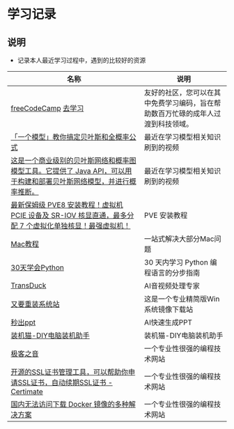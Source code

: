 # 学习记录

## 说明

- 记录本人最近学习过程中，遇到的比较好的资源

| 名称                                                                                                                                  | 说明                                       |
|-------------------------------------------------------------------------------------------------------------------------------------|------------------------------------------|
| [freeCodeCamp](https://github.com/freeCodeCamp/freeCodeCamp)   [去学习](https://www.freecodecamp.org/chinese)                          | 友好的社区，您可以在其中免费学习编码，旨在帮助数百万忙碌的成年人过渡到科技领域。 |
| [「一个模型」教你搞定贝叶斯和全概率公式](https://www.bilibili.com/video/BV1a4411B7B4)                                                                  | 最近在学习模型相关知识刷到的视频                         |
| [这是一个商业级别的贝叶斯网络和概率图模型工具。它提供了 Java API，可以用于构建和部署贝叶斯网络模型，并进行概率推断。](https://www.bayesserver.com/code/java/construction-inference-java) | 最近在学习模型相关知识刷到的视频                         |
| [最新保姆级 PVE8 安装教程！虚拟机 PCIE 设备及 SR-IOV 核显直通，最多分配 7 个虚拟化单独核显！最强虚拟机！](https://v2rayssr.com/pve.html)                                    | PVE 安装教程                                 |
| [Mac教程](https://44maker.github.io/wiki/Mac/index.html)                                                                              | 一站式解决大部分Mac问题                            |
| [30天学会Python](https://github.com/Asabeneh/30-Days-Of-Python)                                                                        | 30 天内学习 Python 编程语言的分步指南                 |
| [TransDuck](https://transduck.com/zh/)                                                                                              | AI音视频处理专家                                |
| [又要重装系统站](https://yyczxt.com/)                                                                                                      | 这是一个专业精简版Win系统镜像下载站                      |
| [秒出ppt](https://10sppt.com/pptx/)                                                                                                   | AI快速生成PPT                                |
| [装机猫-DIY电脑装机助手](http://www.diy888.cn/)                                                                                              | 装机猫-DIY电脑装机助手                            |
| [极客之音](https://www.bmabk.com/)                                                                                                      | 一个专业性很强的编程技术网站                           |
| [开源的SSL证书管理工具，可以帮助你申请SSL证书，自动续期SSL证书 - Certimate](https://docs.certimate.me/)                                                       | 一个专业性很强的编程技术网站                           |
| [国内无法访问下载 Docker 镜像的多种解决方案](https://www.upx8.com/4273)                                                                              | 一个专业性很强的编程技术网站                           |

<style>
._project_personal table tr th:nth-child(1), ._project_personal table tr td:nth-child(1) {
    width: 310px;
}

._project_personal table tr th:nth-child(3), ._project_personal table tr td:nth-child(3) {
    width: 350px;
}

._project_personal img {
    height: 30px;
    width: 30px;
}

._project_personal table tr td:nth-child(2), ._project_personal table tr td:nth-child(3) {
    padding: 5px !important;
}

</style>
